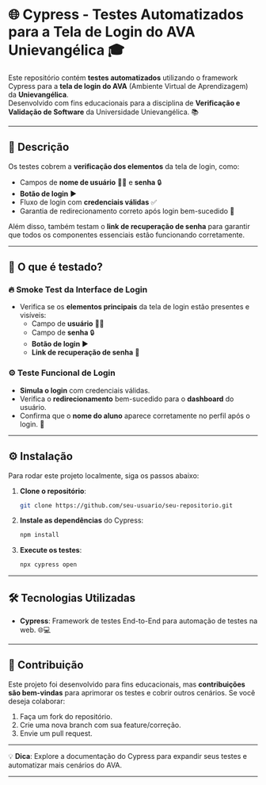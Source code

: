 # 🌐 **Cypress - Testes Automatizados para a Tela de Login do AVA Unievangélica** 🎓

Este repositório contém **testes automatizados** utilizando o framework Cypress para a **tela de login do AVA** (Ambiente Virtual de Aprendizagem) da **Unievangélica**.  
Desenvolvido com fins educacionais para a disciplina de **Verificação e Validação de Software** da Universidade Unievangélica. 📚

---

## 📝 **Descrição**

Os testes cobrem a **verificação dos elementos** da tela de login, como:

- Campos de **nome de usuário** 🧑‍💻 e **senha** 🔒
- **Botão de login** ▶️
- Fluxo de login com **credenciais válidas** ✅
- Garantia de redirecionamento correto após login bem-sucedido 🔄

Além disso, também testam o **link de recuperação de senha** para garantir que todos os componentes essenciais estão funcionando corretamente.

---

## 🚀 **O que é testado?**

### 🔥 **Smoke Test da Interface de Login**

- Verifica se os **elementos principais** da tela de login estão presentes e visíveis:
  - Campo de **usuário** 🧑‍💻
  - Campo de **senha** 🔒
  - **Botão de login** ▶️
  - **Link de recuperação de senha** 🔗

### ⚙️ **Teste Funcional de Login**

- **Simula o login** com credenciais válidas.
- Verifica o **redirecionamento** bem-sucedido para o **dashboard** do usuário.
- Confirma que o **nome do aluno** aparece corretamente no perfil após o login. 👤

---

## ⚙️ **Instalação**

Para rodar este projeto localmente, siga os passos abaixo:

1. **Clone o repositório**:
   ```bash
   git clone https://github.com/seu-usuario/seu-repositorio.git
   ```

2. **Instale as dependências** do Cypress:
   ```bash
   npm install
   ```

3. **Execute os testes**:
   ```bash
   npx cypress open
   ```

---

## 🛠️ **Tecnologias Utilizadas**

- **Cypress**: Framework de testes End-to-End para automação de testes na web. 🌐💻

---

## 🤝 **Contribuição**

Este projeto foi desenvolvido para fins educacionais, mas **contribuições são bem-vindas** para aprimorar os testes e cobrir outros cenários. Se você deseja colaborar:

1. Faça um fork do repositório.
2. Crie uma nova branch com sua feature/correção.
3. Envie um pull request. 

---

💡 **Dica**: Explore a documentação do Cypress para expandir seus testes e automatizar mais cenários do AVA.

---
